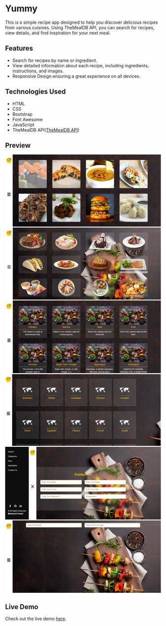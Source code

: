 # Yummy

This is a simple recipe app designed to help you discover delicious recipes from various cuisines. Using TheMealDB API, you can search for recipes, view details, and find inspiration for your next meal.

## Features

- Search for recipes by name or ingredient.
- View detailed information about each recipe, including ingredients, instructions, and images.
- Responsive Design ensuring a great experience on all devices.

## Technologies Used

- HTML
- CSS
- Bootstrap
- Font Awesome
- JavaScript
- TheMealDB API([TheMealDB API](https://www.themealdb.com/api.php))

## Preview

![Preview Image](preview/preview.png)
![Preview Image 1](preview/preview1.png)
![Preview Image 2](preview/preview2.png)
![Preview Image 3](preview/preview3.png)
![Preview Image 4](preview/preview4.png)
![Preview Image 5](preview/preview5.png)

## Live Demo

Check out the live demo [here]().
